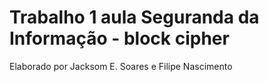 # Trabalho 1 aula Seguranda da Informação - block cipher

Elaborado por Jacksom E. Soares e Filipe Nascimento


